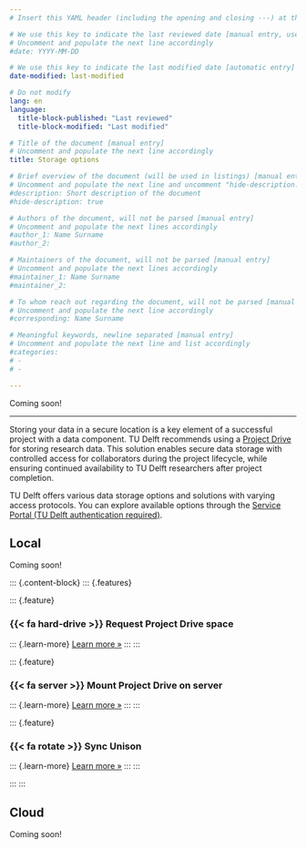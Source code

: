 ```yaml
---
# Insert this YAML header (including the opening and closing ---) at the beginning of the document and fill it out accordingly

# We use this key to indicate the last reviewed date [manual entry, use YYYY-MM-DD]
# Uncomment and populate the next line accordingly
#date: YYYY-MM-DD

# We use this key to indicate the last modified date [automatic entry]
date-modified: last-modified

# Do not modify
lang: en
language: 
  title-block-published: "Last reviewed"
  title-block-modified: "Last modified"

# Title of the document [manual entry]
# Uncomment and populate the next line accordingly
title: Storage options

# Brief overview of the document (will be used in listings) [manual entry]
# Uncomment and populate the next line and uncomment "hide-description: true".
#description: Short description of the document
#hide-description: true

# Authors of the document, will not be parsed [manual entry]
# Uncomment and populate the next lines accordingly
#author_1: Name Surname
#author_2:

# Maintainers of the document, will not be parsed [manual entry]
# Uncomment and populate the next lines accordingly
#maintainer_1: Name Surname
#maintainer_2:

# To whom reach out regarding the document, will not be parsed [manual entry]
# Uncomment and populate the next line accordingly
#corresponding: Name Surname

# Meaningful keywords, newline separated [manual entry]
# Uncomment and populate the next line and list accordingly
#categories: 
# - 
# - 

---
```


Coming soon!

---

Storing your data in a secure location is a key element of a successful project with a data component. TU Delft recommends using a [Project Drive](https://tudelft.topdesk.net/tas/public/ssp/content/detail/service?unid=846ebb16181c43b5836c063a917dd199&from=03aa10b9-c5aa-4e0a-80b1-28ee7ab383df) for storing research data. This solution enables secure data storage with controlled access for collaborators during the project lifecycle, while ensuring continued availability to TU Delft researchers after project completion. 

TU Delft offers various data storage options and solutions with varying access protocols. You can explore available options through the [Service Portal (TU Delft authentication required)](https://tudelft.topdesk.net/tas/public/ssp/content/detail/service?unid=f359caaa60264f99b0084941736786ae&from=feffb489-e1f9-49cd-8223-53ae0b70b609).

## Local

Coming soon!

::: {.content-block}
::: {.features}

::: {.feature}
### {{< fa hard-drive >}} Request Project Drive space

::: {.learn-more}
[Learn more »](./project_drive_request.md)
:::
:::

::: {.feature}
### {{< fa server >}} Mount Project Drive on server

::: {.learn-more}
[Learn more »](./project_drive_mounting.md)
:::
:::

::: {.feature}
### {{< fa rotate >}} Sync Unison

::: {.learn-more}
[Learn more »](./sync_unison.md)
:::
:::

:::
:::


## Cloud

Coming soon!